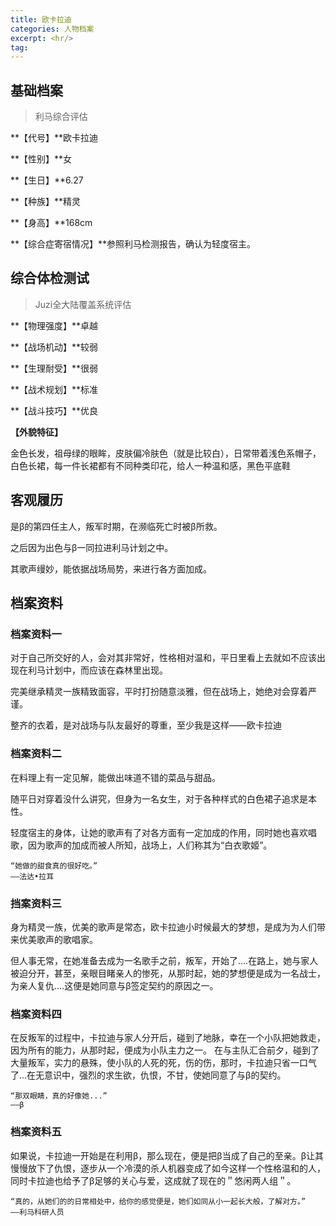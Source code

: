 ```yaml
---
title: 欧卡拉迪
categories: 人物档案
excerpt: <hr/>
tag:
---
```


## 基础档案

> 利马综合评估

**【代号】**欧卡拉迪

**【性别】**女

**【生日】**6.27

**【种族】**精灵

**【身高】**168cm

**【综合症寄宿情况】**参照利马检测报告，确认为轻度宿主。

## 综合体检测试

> Juzi全大陆覆盖系统评估

**【物理强度】**卓越

**【战场机动】**较弱

**【生理耐受】**很弱

**【战术规划】**标准

**【战斗技巧】**优良

**【外貌特征】**

金色长发，祖母绿的眼眸，皮肤偏冷肤色（就是比较白），日常带着浅色系帽子，白色长裙，每一件长裙都有不同种类印花，给人一种温和感，黑色平底鞋

## 客观履历
是β的第四任主人，叛军时期，在濒临死亡时被β所救。

之后因为出色与β一同拉进利马计划之中。

其歌声缦妙，能依据战场局势，来进行各方面加成。

## 档案资料

### 档案资料一
对于自己所交好的人，会对其非常好，性格相对温和，平日里看上去就如不应该出现在利马计划中，而应该在森林里出现。

完美继承精灵一族精致面容，平时打扮随意淡雅，但在战场上，她绝对会穿着严谨。

整齐的衣着，是对战场与队友最好的尊重，至少我是这样——欧卡拉迪

### 档案资料二

在料理上有一定见解，能做出味道不错的菜品与甜品。

随平日对穿着没什么讲究，但身为一名女生，对于各种样式的白色裙子追求是本性。

轻度宿主的身体，让她的歌声有了对各方面有一定加成的作用，同时她也喜欢唱歌，因为歌声的加成而被人所知，战场上，人们称其为“白衣歌姬”。

```
“她做的甜食真的很好吃。”
——法达•拉耳
```

### 挡案资料三
身为精灵一族，优美的歌声是常态，欧卡拉迪小时候最大的梦想，是成为为人们带来优美歌声的歌唱家。

但人事无常，在她准备去成为一名歌手之前，叛军，开始了....在路上，她与家人被迫分开，甚至，亲眼目睹亲人的惨死，从那时起，她的梦想便是成为一名战士，为亲人复仇....这便是她同意与β签定契约的原因之一。

### 档案资料四
在反叛军的过程中，卡拉迪与家人分开后，碰到了地脉，幸在一个小队把她救走，因为所有的能力，从那时起，便成为小队主力之一。
在与主队汇合前夕，碰到了大量叛军，实力的悬殊，使小队的人死的死，伤的伤，那时，卡拉迪只省一口气了...在无意识中，强烈的求生欲，仇恨，不甘，使她同意了与β的契约。

```
“那双眼睛，真的好像她...”
——β
```

### 档案资料五

如果说，卡拉迪一开始是在利用β，那么现在，便是把β当成了自己的至亲。β让其慢慢放下了仇恨，逐步从一个冷漠的杀人机器变成了如今这样一个性格温和的人，同时卡拉迪也给予了β足够的关心与爱，这成就了现在的＂悠闲两人组＂。

```
“真的，从她们的的日常相处中，给你的感觉便是，她们如同从小一起长大般，了解对方。”
——利马科研人员
```
